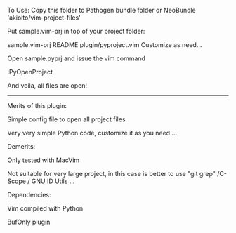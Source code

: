 To Use:
Copy this folder to  Pathogen bundle folder or
NeoBundle 'akioito/vim-project-files'


Put sample.vim-prj in top of your project folder:

sample.vim-prj
README
plugin/pyproject.vim
Customize as need... 


Open sample.pyprj and issue the vim command

:PyOpenProject

And voila, all files are open!

---------------------------------------------
Merits of this plugin:

Simple config file to open all project files

Very very simple Python code, customize it as you need ...

Demerits:

Only tested with MacVim

Not suitable for very large project, in this case is better to use "git grep" /C-Scope / GNU ID Utils ...

Dependencies:

Vim compiled with Python

BufOnly plugin
